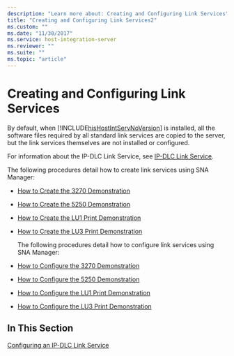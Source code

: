 ```yaml
---
description: "Learn more about: Creating and Configuring Link Services"
title: "Creating and Configuring Link Services2"
ms.custom: ""
ms.date: "11/30/2017"
ms.service: host-integration-server
ms.reviewer: ""
ms.suite: ""
ms.topic: "article"
---
```

# Creating and Configuring Link Services
By default, when [!INCLUDE[hisHostIntServNoVersion](../includes/hishostintservnoversion-md.md)] is installed, all the software files required by all standard link services are copied to the server, but the link services themselves are not installed or configured.  
  
 For information about the IP-DLC Link Service, see [IP-DLC Link Service](./ip-dlc-link-service2.md).  
  
 The following procedures detail how to create link services using SNA Manager:  
  
- [How to Create the 3270 Demonstration](../core/how-to-create-the-3270-demonstration1.md)  
  
- [How to Create the 5250 Demonstration](../core/how-to-create-the-5250-demonstration2.md)  
  
- [How to Create the LU1 Print Demonstration](../core/how-to-create-the-lu1-print-demonstration2.md)  
  
- [How to Create the LU3 Print Demonstration](../core/how-to-create-the-lu3-print-demonstration2.md)  
  
  The following procedures detail how to configure link services using SNA Manager:  
  
- [How to Configure the 3270 Demonstration](../core/how-to-configure-the-3270-demonstration2.md)  
  
- [How to Configure the 5250 Demonstration](../core/how-to-configure-the-5250-demonstration1.md)  
  
- [How to Configure the LU1 Print Demonstration](../core/how-to-configure-the-lu1-print-demonstration1.md)  
  
- [How to Configure the LU3 Print Demonstration](../core/how-to-configure-the-lu3-print-demonstration1.md)  
  
## In This Section  
 [Configuring an IP-DLC Link Service](../core/configuring-an-ip-dlc-link-service1.md)
